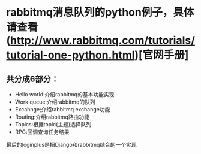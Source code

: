 # rabbitmq消息队列的python例子，具体请查看(http://www.rabbitmq.com/tutorials/tutorial-one-python.html)[官网手册]

## 共分成6部分：

- Hello world:介绍rabbitmq的基本功能实现
- Work queue:介绍rabbitmq的队列
- Excahnge;介绍rabbitmq exchange功能
- Routing:介绍rabbitmq路由功能
- Topics:根据topic(主题)选择队列
- RPC:回调查询任务结果

最后的loginplus是把Django和rabbitmq结合的一个实现
